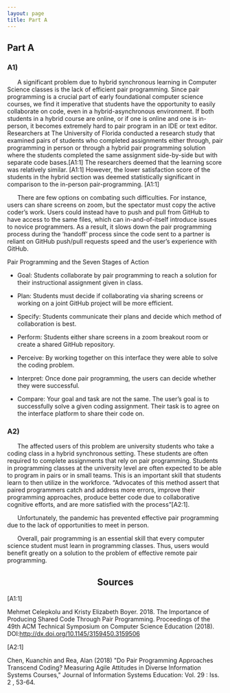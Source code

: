 ```yaml
---
layout: page
title: Part A
---
```


## Part A

### A1) 
&nbsp;&nbsp;&nbsp;&nbsp;&nbsp;&nbsp;A significant problem due to hybrid synchronous learning in Computer Science classes is the lack of efficient pair programming. Since pair programming is a crucial part of early foundational computer science courses, we find it imperative that students have the opportunity to easily collaborate on code, even in a hybrid-asynchronous environment. If both students in a hybrid course are online, or if one is online and one is in-person, it becomes extremely hard to pair program in an IDE or text editor. Researchers at The University of Florida conducted a research study that examined pairs of students who completed assignments either through, pair programming in person or through a hybrid pair programming solution where the students completed the same assignment side-by-side but with separate code bases.[A1:1] The researchers deemed that the learning score was relatively similar. [A1:1] However, the lower satisfaction score of the students in the hybrid section was deemed statistically significant in comparison to the in-person pair-programming. [A1:1]

&nbsp;&nbsp;&nbsp;&nbsp;&nbsp;&nbsp;There are few options on combating such difficulties. For instance, users can share screens on zoom, but the spectator must copy the active coder’s work. Users could instead have to push and pull from GitHub to have access to the same files, which can in-and-of-itself introduce issues to novice programmers. As a result, it slows down the pair programming process during the ‘handoff’ process since the code sent to a partner is reliant on GitHub push/pull requests speed and the user’s experience with GitHub.


Pair Programming and the Seven Stages of Action
 * Goal: Students collaborate by pair programming to reach a solution for their instructional assignment given in class.  
 
 * Plan: Students must decide if collaborating via sharing screens or working on a joint GitHub project will be more efficient.
 
 * Specify: Students communicate their plans and decide which method of collaboration is best.
	
 * Perform: Students either share screens in a zoom breakout room or create a shared GitHub repository.
	
 * Perceive: By working together on this interface they were able to solve the coding problem.

 * Interpret: Once done pair programming, the users can decide whether they were successful.  
	
 * Compare: Your goal and task are not the same. The user’s goal is to successfully solve a given coding assignment. Their task is to agree on the interface platform to share their code on. 

### A2)
&nbsp;&nbsp;&nbsp;&nbsp;&nbsp;&nbsp;The affected users of this problem are university students who take a coding class in a hybrid synchronous setting. These students are often required to complete assignments that rely on pair programming. Students in programming classes at the university level are often expected to be able to program in pairs or in small teams. This is an important skill that students learn to then utilize in the workforce. “Advocates of this method assert that paired programmers catch and address more errors, improve their programming approaches, produce better code due to collaborative cognitive efforts, and are more satisfied with the process”[A2:1].

&nbsp;&nbsp;&nbsp;&nbsp;&nbsp;&nbsp;Unfortunately, the pandemic has prevented effective pair programming due to the lack of opportunities to meet in person. 

&nbsp;&nbsp;&nbsp;&nbsp;&nbsp;&nbsp;Overall, pair programming is an essential skill that every computer science student must learn in programming classes. Thus, users would benefit greatly on a solution to the problem of effective remote pair programming.

<h2 align="center">Sources</h3>
[A1:1] 



Mehmet Celepkolu and Kristy Elizabeth Boyer. 2018. The Importance of Producing Shared Code Through Pair Programming. Proceedings of the 49th ACM Technical Symposium on Computer Science Education (2018). DOI:http://dx.doi.org/10.1145/3159450.3159506 


[A2:1]

Chen, Kuanchin and Rea, Alan (2018) "Do Pair Programming Approaches Transcend Coding? Measuring Agile Attitudes in Diverse Information Systems Courses," Journal of Information Systems Education: Vol. 29 : Iss. 2 , 53-64. 


